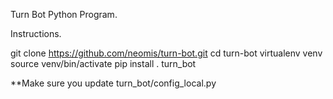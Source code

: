 Turn Bot Python Program.


Instructions.

git clone https://github.com/neomis/turn-bot.git
cd turn-bot
virtualenv venv
source venv/bin/activate
pip install .
turn_bot

**Make sure you update turn_bot/config_local.py
